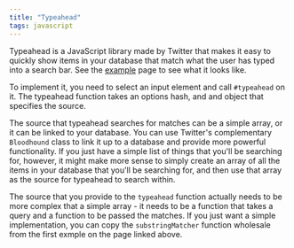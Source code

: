 ```yaml
---
title: "Typeahead"
tags: javascript
---
```


Typeahead is a JavaScript library made by Twitter that makes it easy to quickly show items in your database that match what the user has typed into a search bar. See the [example][1] page to see what it looks like.

To implement it, you need to select an input element and call `#typeahead` on it. The typeahead function takes an options hash, and and object that specifies the source.

The source that typeahead searches for matches can be a simple array, or it can be linked to your database. You can use Twitter's complementary `Bloodhound` class to link it up to a database and provide more powerful functionality. If you just have a simple list of things that you'll be searching for, however, it might make more sense to simply create an array of all the items in your database that you'll be searching for, and then use that array as the source for typeahead to search within.

The source that you provide to the `typeahead` function actually needs to be more complex that a simple array - it needs to be a function that takes a query and a function to be passed the matches. If you just want a simple implementation, you can copy the `substringMatcher` function wholesale from the first exmple on the  page linked above.

[1]: https://twitter.github.io/typeahead.js/examples/